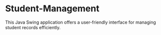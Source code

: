 # Student-Management
This Java Swing application offers a user-friendly interface for managing student records efficiently.
